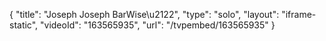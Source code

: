 {
    "title": "Joseph Joseph BarWise\u2122",
    "type": "solo",
    "layout": "iframe-static",
    "videoId": "163565935",
    "url": "\/tvpembed\/163565935"
}
